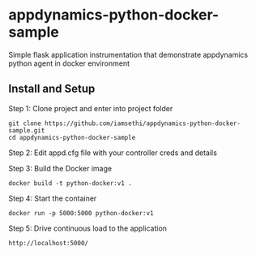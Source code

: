 # appdynamics-python-docker-sample
Simple flask application instrumentation that demonstrate appdynamics python agent in docker environment 


## Install and Setup

Step 1: Clone project and enter into project folder
```
git clone https://github.com/iamsethi/appdynamics-python-docker-sample.git
cd appdynamics-python-docker-sample
```

Step 2: Edit appd.cfg file with your controller creds and details

Step 3: Build the Docker image
```
docker build -t python-docker:v1 .
```

Step 4: Start the container
```
docker run -p 5000:5000 python-docker:v1
```

Step 5: Drive continuous load to the application
```
http://localhost:5000/
```
